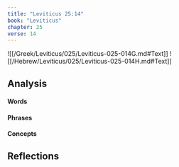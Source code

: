 ```yaml
---
title: "Leviticus 25:14"
book: "Leviticus"
chapter: 25
verse: 14
---
```

![[/Greek/Leviticus/025/Leviticus-025-014G.md#Text]]
![[/Hebrew/Leviticus/025/Leviticus-025-014H.md#Text]]

## Analysis

#### Words

#### Phrases

#### Concepts

## Reflections
